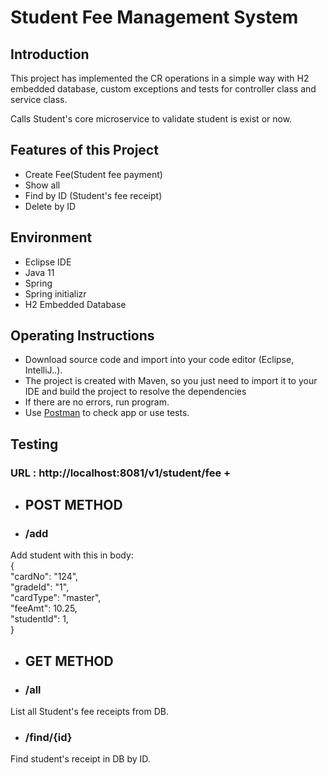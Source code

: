 # Student Fee Management System

## Introduction
This project has implemented the CR operations in a simple way with H2 embedded database, custom exceptions and tests for controller class and service class.

Calls Student's core microservice to validate student is exist or now. 

## Features of this Project
- Create Fee(Student fee payment)
- Show all
- Find by ID (Student's fee receipt)
- Delete by ID

## Environment
- Eclipse IDE
- Java 11
- Spring
- Spring initializr
- H2 Embedded Database

## Operating Instructions
- Download source code and import into your code editor (Eclipse, IntelliJ..).
- The project is created with Maven, so you just need to import it to your IDE and build the project to resolve the dependencies
- If there are no errors, run program.
- Use [Postman](https://www.postman.com) to check app or use tests.

## Testing
### URL : http://localhost:8081/v1/student/fee + 
- ## POST METHOD
- ### /add
Add student with this in body: <br/>
{ <br/>
    "cardNo": "124", <br/>
    "gradeId": "1", <br/>
    "cardType": "master", <br/>
    "feeAmt": 10.25, <br/>
    "studentId": 1, <br/>
}
- ## GET METHOD
- ### /all
List all Student's fee receipts from DB.

- ### /find/{id}
Find student's receipt in DB by ID.

